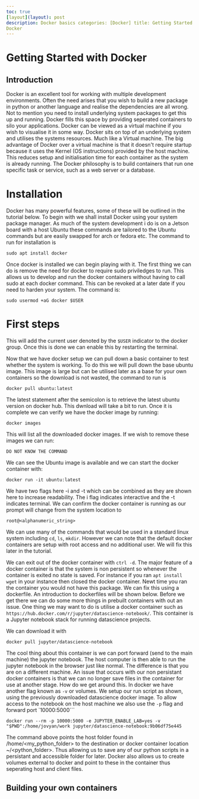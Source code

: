 ```yaml
---
toc: true
[layout](layout): post
description: Docker basics categories: [Docker] title: Getting Started in
Docker 
---
```

# Getting Started with Docker

## Introduction

Docker is an excellent tool for working with multiple development environments. Often the need arises that you wish to build a new package in python or another language and realise the dependencies are all wrong. Not to mention you need to install underlying system packages to get this up and running. Docker fills this space by providing seperated containers to silo your applications. Docker can be viewed as a virtual machine if you wish to visualise it in some way. Docker sits on top of an underlying system and utilises the systems resources. Much like a Virtual machine. The big advantage of Docker over a virtual machine is that it doesn't require startup because it uses the Kernel (OS instructions) provided by the host machine. This reduces setup and initialisation time for each container as the system is already running. The Docker philosophy is to build containers that run one specific task or service, such as a web server or a database.

# Installation
Docker has many powerful features, some of these will be outlined in the tutorial below. To begin with we shall install Docker using your system package manager. As much of the system development i do is on a Jetson board with a host Ubuntu these commands are tailored to the Ubuntu commands but are easily swapped for arch or fedora etc. The command to run for installation is 
```
sudo apt install docker
```

Once docker is installed we can begin playing with it. The first thing we can do is remove the need for docker to require sudo priviledges to run. This allows us to develop and run the docker containers without having to call sudo at each docker command. This can be revoked at a later date if you need to harden your system. The command is:
```
sudo usermod +aG docker $USER
```

# First steps

This will add the current user denoted by the `$USER` indicator to the docker group. Once this is done we can enable this by restarting the terminal.

Now that we have docker setup we can pull down a basic container to test whether the system is working. To do this we will pull down the base ubuntu image. This image is large but can be utilised later as a base for your own containers so the download is not wasted, the command to run is 
```
docker pull ubuntu:latest
```

The latest statement after the semicolon is to retrieve the latest ubuntu version on docker hub. This dwnload will take a bit to run. Once it is complete we can verify we have the docker image by running:
```
docker images
```

This will list all the downloaded docker images. If we wish to remove these images we can run:
```
DO NOT KNOW THE COMMAND
```

We can see the Ubuntu image is available and we can start the docker container with:
```
docker run -it ubuntu:latest
```

We have two flags here -i and -t which can be combined as they are shown here to increase readability. The i flag indicates interactive and the -t indicates terminal. We can confirm the docker container is running as our prompt will change from the system location to 
```
root@<alphanumeric_string>
```

We can use many of the commands that would be used in a standard linux system including `cd`, `ls`, `mkdir`. However we can note that the default docker containers are setup with root access and no additional user. We will fix this later in the tutorial.

We can exit out of the docker container with `ctrl -d`. The major feature of a docker container is that the system is non persistent so whenever the container is exited no state is saved. For instance if you ran `apt install wget` in your instance then closed the docker container. Newt time you ran the container you would not have this package. We can fix this using a dockerfile. An introduction to dockerfiles will be shown below. Before we get there we can do some more things in prebuilt containers with out an issue. One thing we may want to do is utilise a docker container such as ```https://hub.docker.com/r/jupyter/datascience-notebook/```. This container is a Jupyter notebook stack for running datascience projects. 

We can download it with 
```
docker pull jupyter/datascience-notebook
```

The cool thing about this container is we can port forward (send to the main machine) the jupyter notebook. The host computer is then able to run the jupyter notebook in the browser just like normal. The difference is that you are on a different machine. An issue that occurs with our non persistant docker containers is that we can no longer save files in the container for use at another stage. How do we get around this. In docker we have another flag known as `-v` or volumes. We setup our run script as shown, using the previously downloaded datascience docker image. To allow access to the notebook on the host machine we also use the `-p` flag and forward port `10000:5000```
```
docker run --rm -p 10000:5000 -e JUPYTER_ENABLE_LAB=yes -v "$PWD":/home/jovyan/work jupyter/datascience-notebook:9b06df75e445
```

The command above points the host folder found in /home/<my_python_folder> to the destination or docker container location ~/<python_folder>. Thus allowing us to save any of our python scripts in a persistant and accessible folder for later. Docker also allows us to create volumes external to docker and point to these in the container thus seperating host and client files.

## Building your own containers

